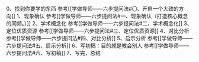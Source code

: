 0、找到你要学的东西
	参考[[学做导师——六步提问法#〇、开启一个大致的方向]]
1、现象确认
	参考[[学做导师——六步提问法#一、现象确认（打造核心概念的同频。）]]
2、学术概念化
	参考[[学做导师——六步提问法#二、学术概念化]]
3、定位优质资源
	参考[[学做导师——六步提问法#三、定位优质资源]]
4、对比分析
	参考[[学做导师——六步提问法#四、对比分析]]
5、启示分析
	参考[[学做导师——六步提问法#五、启示分析]]
6、写初稿：目的就是教会别人
	参考[[学做导师——六步提问法#六、写初稿]]
7、写完，总结